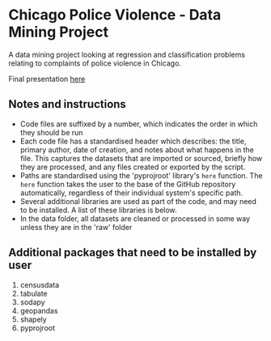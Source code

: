 # Chicago Police Violence - Data Mining Project

A data mining project looking at regression and classification problems relating to complaints of police violence in Chicago. 

Final presentation [here](https://drive.google.com/file/d/11lYv--1yFp0tc3PzwBuP_ZVmyNOfO8c9/view?usp=sharing)

## Notes and instructions
- Code files are suffixed by a number, which indicates the order in which they should be run
- Each code file has a standardised header which describes: the title, primary author, date of creation, and notes about what happens in the file. This captures the datasets that are imported or sourced, briefly how they are processed, and any files created or exported by the script.
- Paths are standardised using the 'pyprojroot' library's `here` function. The `here` function takes the user to the base of the GitHub repository automatically, regardless of their individual system's specific path.
- Several additional libraries are used as part of the code, and may need to be installed. A list of these libraries is below.
- In the data folder, all datasets are cleaned or processed in some way unless they are in the 'raw' folder

## Additional packages that need to be installed by user
1. censusdata
2. tabulate
3. sodapy
4. geopandas
5. shapely
6. pyprojroot
